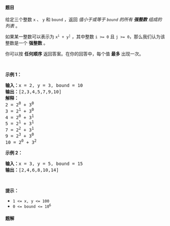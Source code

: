 #### 题目
<p>给定三个整数 <code>x</code>&nbsp;、&nbsp;<code>y</code>&nbsp;和<em>&nbsp;</em><code>bound</code><em>&nbsp;</em>，返回 <em>值小于或等于&nbsp;<code>bound</code>&nbsp;的所有&nbsp;<strong>强整数</strong>&nbsp;组成的列表</em>&nbsp;。</p>

<p>如果某一整数可以表示为&nbsp;<code>x<sup>i</sup>&nbsp;+ y<sup>j</sup></code>&nbsp;，其中整数&nbsp;<code>i &gt;= 0</code> 且&nbsp;<code>j &gt;= 0</code>，那么我们认为该整数是一个&nbsp;<strong>强整数</strong>&nbsp;。</p>

<p>你可以按 <strong>任何顺序</strong> 返回答案。在你的回答中，每个值 <strong>最多</strong> 出现一次。</p>

<p>&nbsp;</p>

<p><strong>示例 1：</strong></p>

<pre>
<strong>输入：</strong>x = 2, y = 3, bound = 10
<strong>输出：</strong>[2,3,4,5,7,9,10]
<strong>解释： </strong>
2 = 2<sup>0</sup> + 3<sup>0</sup>
3 = 2<sup>1</sup> + 3<sup>0</sup>
4 = 2<sup>0</sup> + 3<sup>1</sup>
5 = 2<sup>1</sup> + 3<sup>1</sup>
7 = 2<sup>2</sup> + 3<sup>1</sup>
9 = 2<sup>3</sup> + 3<sup>0</sup>
10 = 2<sup>0</sup> + 3<sup>2</sup></pre>

<p><strong>示例&nbsp;2：</strong></p>

<pre>
<strong>输入：</strong>x = 3, y = 5, bound = 15
<strong>输出：</strong>[2,4,6,8,10,14]
</pre>

<p>&nbsp;</p>

<p><strong>提示：</strong></p>

<ul>
	<li><code>1 &lt;= x, y &lt;= 100</code></li>
	<li><code>0 &lt;= bound &lt;= 10<sup>6</sup></code></li>
</ul>


 #### 题解